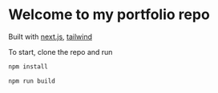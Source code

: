 # Welcome to my portfolio repo

Built with [next.js](https://nextjs.org/), [tailwind](https://tailwindcss.com/)

To start, clone the repo and run

```bash
npm install

npm run build
```
